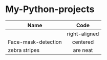 # My-Python-projects
|     Name        |     Code      |
| --------------  |:-------------:|
|                 | right-aligned | 
| Face-mask-detection| centered      |  
| zebra stripes  | are neat      |    
